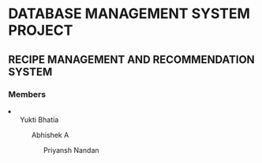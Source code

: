 # DATABASE MANAGEMENT SYSTEM PROJECT

## RECIPE MANAGEMENT AND RECOMMENDATION SYSTEM

### Members
<li>
    <ul>Yukti Bhatia
    <ul>Abhishek A
    <ul>Priyansh Nandan
</li>